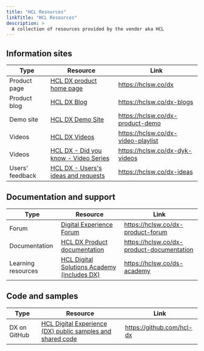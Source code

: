 ```yaml
---
title: "HCL Resources"
linkTitle: "HCL Resources"
description: >
  A collection of resources provided by the vendor aka HCL
---
```


## Information sites
| Type | Resource      | Link         |
|------|---------------|-----------------|
| Product page | <a href="https://hclsw.co/dx" target="_blank" >HCL DX product home page</a> | https://hclsw.co/dx | 
| Product blog | <a href="https://hclsw.co/dx-blogs" target="_blank" >HCL DX Blog</a> | https://hclsw.co/dx-blogs | 
| Demo site | <a href="https://hclsw.co/dx-product-demo" target="_blank" >HCL DX Demo Site</a> | https://hclsw.co/dx-product-demo |
| Videos | <a href="https://hclsw.co/dx-video-playlist" target="_blank" >HCL DX Videos</a> | https://hclsw.co/dx-video-playlist |
| Videos | <a href="https://hclsw.co/dx-dyk-videos" target="_blank" >HCL DX - Did you know - Video Series</a> | https://hclsw.co/dx-dyk-videos |
| Users' feedback | <a href="https://hclsw.co/dx-ideas" target="_blank" >HCL DX - Users's ideas and requests</a> | https://hclsw.co/dx-ideas |

## Documentation and support

| Type | Resource      | Link         |
|------|---------------|-----------------|
| Forum |  <a href="https://hclsw.co/dx-product-forum" target="_blank" >Digital Experience Forum</a> | https://hclsw.co/dx-product-forum |
| Documentation | <a href="https://hclsw.co/dx-product-documentation" target="_blank" >HCL DX Product documentation</a> | https://hclsw.co/dx-product-documentation |
| Learning resources | <a href="https://hclsw.co/ds-academy" target="_blank" >HCL Digital Solutions Academy (includes DX)</a> | https://hclsw.co/ds-academy  |

## Code and samples

| Type | Resource      | Link         |
|------|---------------|-----------------|
| DX on GitHub |  <a href="https://github.com/hcl-dx" target="_blank" >HCL Digital Experience (DX) public samples and shared code</a> | https://github.com/hcl-dx
